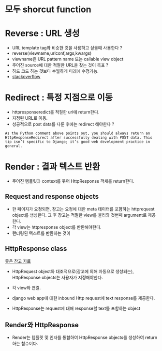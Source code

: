 # 모두 shorcut function

# Reverse : URL 생성
- URL template tag와 비슷한 것을 사용하고 싶을때 사용한다 ?
- reverse(viewname,urlconf,args,kwargs)
- viewname은 URL pattern name 또는 callable view object
- 주어진 source에 대한 적절한 URL을 찾는 것이 목표 ?
- 하드 코드 하는 것보다 수월하게 미래에 수정가능.
- [stackoverflow](https://stackoverflow.com/questions/11241668/what-is-reverse)


# Redirect : 특정 지점으로 이동
- httpresponseredict를 적절한 url에 return한다.
- 지정된 URL로 이동.
- 성공적으로 post data를 다룬 후에는 redirect 해야한다 ?
```
As the Python comment above points out, you should always return an HttpResponseRedirect after successfully dealing with POST data. This tip isn’t specific to Django; it’s good web development practice in general.
```



# Render : 결과 텍스트 반환
- 주어진 템플릿과 context를 묶어 HttpResponse 객체를 return한다.


## Request and response objects

- 한 페이지가 요청되면, 장고는 요청에 대한 meta 데이터를 포함하는 httprequest object를 생성한다. 그 후 장고는 적절한 view를 불러와 첫번째 argument로 제공한다.
- 각 view는 httpresponse object를 반환해야한다.
- 랜더링된 텍스트를 반환하는 것이

## HttpResponse class
[좋은 참고 자료](https://inuplace.tistory.com/584?category=933545)
- HttpRequest object와 대조적으로(장고에 의해 자동으로 생성되는), HttpResponse objects는 사용자가 지정해야한다.
- 각 view와 연결.
- django web app에 대한 inbound Http request에 text response를 제공한다.

- HttpResponse는 request에 대해 response할 text를 포함하는 object

## Render와 HttpResponse

- Render는 템플릿 및 인자를 통합하여 HttpResponse objects를 생성하여 return하는 함수이다.

